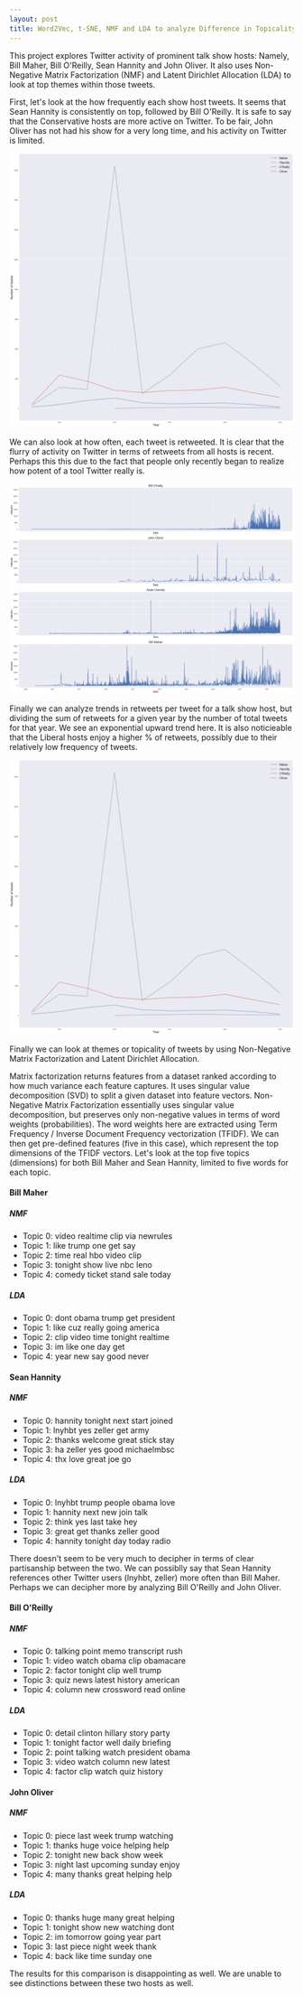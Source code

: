 ```yaml
---
layout: post
title: Word2Vec, t-SNE, NMF and LDA to analyze Difference in Topicality and Frequency of Tweets among Top Talk 
---
```


This project explores Twitter activity of prominent talk show hosts: Namely, Bill Maher, Bill O'Reilly, Sean Hannity and John Oliver. It also uses Non-Negative Matrix Factorization (NMF) and Latent Dirichlet Allocation (LDA) to look at top themes within those tweets.

First, let's look at the how frequently each show host tweets. It seems that Sean Hannity is consistently on top, followed by Bill O'Reilly. It is safe to say that the Conservative hosts are more active on Twitter. To be fair, John Oliver has not had his show for a very long time, and his activity on Twitter is limited.

![Number of Tweets](../images/tweets.png?raw=true)

We can also look at how often, each tweet is retweeted. It is clear that the flurry of activity on Twitter in terms of retweets from all hosts is recent. Perhaps this this due to the fact that people only recently began to realize how potent of a tool Twitter really is.

![Number of Retweets](../images/retweets.png?raw=true)

Finally we can analyze trends in retweets per tweet for a talk show host, but dividing the sum of retweets for a given year by the number of total tweets for that year. We see an exponential upward trend here. It is also noticieable that the Liberal hosts enjoy a higher % of retweets, possibly due to their relatively low frequency of tweets.

![Average Retweets per Tweet](../images/tweets.png?raw=true)

Finally we can look at themes or topicality of tweets by using Non-Negative Matrix Factorization and Latent Dirichlet Allocation.

Matrix factorization returns features from a dataset ranked according to how much variance each feature captures. It uses singular value decomposition (SVD) to split a given dataset into feature vectors. Non-Negative Matrix Factorization essentially uses singular value decomposition, but preserves only non-negative values in terms of word weights (probabilities). The word weights here  are extracted using Term Frequency / Inverse Document Frequency vectorization (TFIDF). We can then get pre-defined features (five  in this case), which represent the top dimensions of the TFIDF vectors. Let's look at the top five topics (dimensions) for both Bill Maher and Sean Hannity, limited to five words for each topic.


#### Bill Maher

##### NMF
* Topic 0: video realtime clip via newrules
* Topic 1: like trump one get say
* Topic 2: time real hbo video clip
* Topic 3: tonight show live nbc leno
* Topic 4: comedy ticket stand sale today

##### LDA
* Topic 0: dont obama trump get president
* Topic 1: like cuz really going america
* Topic 2: clip video time tonight realtime
* Topic 3: im like one day get
* Topic 4: year new say good never

#### Sean Hannity

##### NMF
* Topic 0: hannity tonight next start joined
* Topic 1: lnyhbt yes zeller get army
* Topic 2: thanks welcome great stick stay
* Topic 3: ha zeller yes good michaelmbsc
* Topic 4: thx love great joe go

##### LDA
* Topic 0: lnyhbt trump people obama love
* Topic 1: hannity next new join talk
* Topic 2: think yes last take hey
* Topic 3: great get thanks zeller good
* Topic 4: hannity tonight day today radio

There doesn't seem to be very much to decipher in terms of clear partisanship between the two. We can possiblly say that Sean Hannity references other Twitter users (lnyhbt, zeller) more often than Bill Maher. Perhaps we can decipher more by analyzing Bill O'Reilly and John Oliver.

#### Bill O'Reilly

##### NMF
* Topic 0: talking point memo transcript rush
* Topic 1: video watch obama clip obamacare
* Topic 2: factor tonight clip well trump
* Topic 3: quiz news latest history american
* Topic 4: column new crossword read online

##### LDA
* Topic 0: detail clinton hillary story party
* Topic 1: tonight factor well daily briefing
* Topic 2: point talking watch president obama
* Topic 3: video watch column new latest
* Topic 4: factor clip watch quiz history

#### John Oliver

##### NMF
* Topic 0: piece last week trump watching
* Topic 1: thanks huge voice helping help
* Topic 2: tonight new back show week
* Topic 3: night last upcoming sunday enjoy
* Topic 4: many thanks great helping help

##### LDA
* Topic 0: thanks huge many great helping
* Topic 1: tonight show new watching dont
* Topic 2: im tomorrow going year part
* Topic 3: last piece night week thank
* Topic 4: back like time sunday one

The results for this comparison is disappointing as well. We are unable to see distinctions between these two hosts as well.


